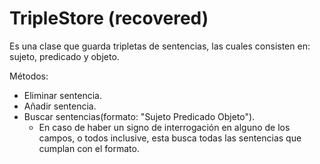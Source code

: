 # TripleStore (recovered)

Es una clase que guarda tripletas de sentencias, las cuales consisten en: sujeto, predicado y objeto.

Métodos:

- Eliminar sentencia.
- Añadir sentencia.
- Buscar sentencias(formato: "Sujeto Predicado Objeto").
  - En caso de haber un signo de interrogación en alguno de los campos, o todos inclusive, esta busca todas las sentencias que cumplan con el formato.
